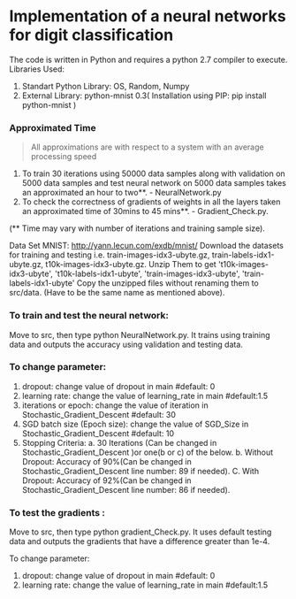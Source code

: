 
# Implementation of a neural networks for digit classification

The code is written in Python and requires a python 2.7 compiler to execute.
Libraries Used:
1. Standart Python Library: OS, Random, Numpy
2. External Library: python-mnist 0.3( Installation using PIP: pip install python-mnist )

### Approximated Time
> All approximations are with respect to a system with an average processing speed

1. To train 30 iterations using 50000 data samples along with validation on 5000 data samples and 
test neural network on 5000 data samples takes an approximated an hour to two**. - NeuralNetwork.py
2. To check the correctness of gradients of weights in all the layers taken an approximated time of 
30mins to 45 mins**. - Gradient_Check.py.

(** Time may vary with number of iterations and training sample size).


Data Set MNIST: http://yann.lecun.com/exdb/mnist/
Download the datasets for training and testing i.e. train-images-idx3-ubyte.gz, train-labels-idx1-ubyte.gz, 
t10k-images-idx3-ubyte.gz. 
Unzip Them to get 't10k-images-idx3-ubyte', 't10k-labels-idx1-ubyte', 'train-images-idx3-ubyte', 'train-labels-idx1-ubyte'
Copy the unzipped files without renaming them to src/data. (Have to be the same name as mentioned above).

### To train and test the neural network:

Move to src, then type python NeuralNetwork.py.
It trains using training data and outputs the accuracy using validation and testing data.

### To change parameter:

1. dropout: change value of dropout in main #default: 0
2. learning rate: change the value of learning_rate in main #default:1.5
3. iterations or epoch: change the value of iteration in Stochastic_Gradient_Descent #default: 30
4. SGD batch size (Epoch size): change the value of SGD_Size in Stochastic_Gradient_Descent #default: 10
5. Stopping Criteria:
   a. 30 Iterations (Can be changed in Stochastic_Gradient_Descent )or one(b or c) of the below.
   b. Without Dropout: Accuracy of 90%(Can be changed in Stochastic_Gradient_Descent line number: 89 if needed). 
   C. With Dropout: Accuracy of 92%(Can be changed in Stochastic_Gradient_Descent line number: 86 if needed).

### To test the gradients :

Move to src, then type python gradient_Check.py.
It uses default testing data and outputs the gradients that have a difference greater than 1e-4.

To change parameter:
1. dropout: change value of dropout in main #default: 0
2. learning rate: change the value of learning_rate in main #default:1.5

